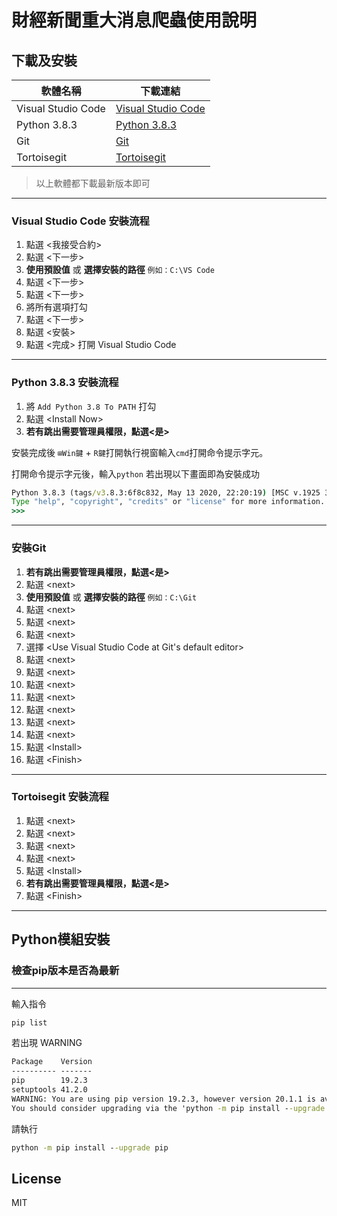 # 財經新聞重大消息爬蟲使用說明

## 下載及安裝

| 軟體名稱 | 下載連結 |
| --- | --- |
| Visual Studio Code | [Visual Studio Code] |
| Python 3.8.3 | [Python 3.8.3] |
| Git | [Git] |
| Tortoisegit | [Tortoisegit] |

> 以上軟體都下載最新版本即可
---

### Visual Studio Code 安裝流程
1. 點選 <我接受合約>
2. 點選 <下一步>
3. **使用預設值** 或 **選擇安裝的路徑** ```例如：C:\VS Code``` 
4. 點選 <下一步>
5. 點選 <下一步>
6. 將所有選項打勾
7. 點選 <下一步>
8. 點選 <安裝>
9. 點選 <完成> 打開 Visual Studio Code
---

### Python 3.8.3 安裝流程

1. 將 ```Add Python 3.8 To PATH``` 打勾
2. 點選 \<Install Now\>
3. **若有跳出需要管理員權限，點選<是>**

安裝完成後 ```⊞Win鍵``` + ```R鍵```打開執行視窗輸入```cmd```打開命令提示字元。

打開命令提示字元後，輸入```python``` 若出現以下畫面即為安裝成功
```cmd
Python 3.8.3 (tags/v3.8.3:6f8c832, May 13 2020, 22:20:19) [MSC v.1925 32 bit (Intel)] on win32
Type "help", "copyright", "credits" or "license" for more information.
>>>
```
---

### 安裝Git

1. **若有跳出需要管理員權限，點選<是>**
2. 點選 \<next\>
3. **使用預設值** 或 **選擇安裝的路徑** ```例如：C:\Git``` 
4. 點選 \<next\>
5. 點選 \<next\>
6. 點選 \<next\>
7. 選擇 \<Use Visual Studio Code at Git's default editor\>
8. 點選 \<next\>
9. 點選 \<next\>
10. 點選 \<next\>
11. 點選 \<next\>
12. 點選 \<next\>
13. 點選 \<next\>
14. 點選 \<next\>
15. 點選 \<Install\>
15. 點選 \<Finish\>
---

### Tortoisegit 安裝流程

1. 點選 \<next\>
2. 點選 \<next\>
3. 點選 \<next\>
4. 點選 \<next\>
5. 點選 \<Install\>
6. **若有跳出需要管理員權限，點選<是>**
7. 點選 \<Finish\>
---

## Python模組安裝
### 檢查pip版本是否為最新
---
輸入指令

```cmd
pip list
```

若出現 WARNING

```cmd
Package    Version
---------- -------
pip        19.2.3
setuptools 41.2.0
WARNING: You are using pip version 19.2.3, however version 20.1.1 is available.
You should consider upgrading via the 'python -m pip install --upgrade pip' command.
```

請執行

```cmd
python -m pip install --upgrade pip
```

License
----
MIT

   [Visual Studio Code]: <https://code.visualstudio.com/>
   [Python 3.8.3]: <https://www.python.org/downloads/>
   [Tortoisegit]: <https://tortoisegit.org/>
   [Git]: <https://gitforwindows.org/>
